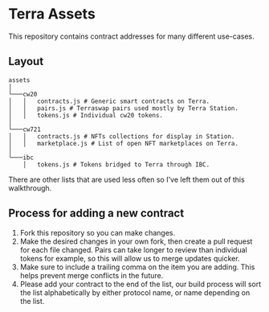 # Terra Assets 

This repository contains contract addresses for many different use-cases. 

## Layout

```
assets
│
└───cw20
│   │   contracts.js # Generic smart contracts on Terra.
│   │   pairs.js # Terraswap pairs used mostly by Terra Station.
│   │   tokens.js # Individual cw20 tokens.
│
└───cw721
│   │   contracts.js # NFTs collections for display in Station.
│   │   marketplace.js # List of open NFT marketplaces on Terra.
│
└───ibc
    │   tokens.js # Tokens bridged to Terra through IBC.
```

There are other lists that are used less often so I've left them out of this walkthrough.

## Process for adding a new contract

1. Fork this repository so you can make changes. 
1. Make the desired changes in your own fork, then create a pull request for each file changed. Pairs can take longer to review than individual tokens for example, so this will allow us to merge updates quicker. 
1. Make sure to include a trailing comma on the item you are adding. This helps prevent merge conflicts in the future.
1. Please add your contract to the end of the list, our build process will sort the list alphabetically by either protocol name, or name depending on the list.
